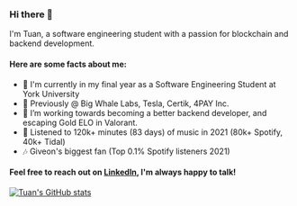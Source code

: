 ### Hi there 👋

I'm Tuan, a software engineering student with a passion for blockchain and backend development.

#### Here are some facts about me:
- 🔭 I'm currently in my final year as a Software Engineering Student at York University
- 🚗 Previously @ Big Whale Labs, Tesla, Certik, 4PAY Inc.
- 🌱 I’m working towards becoming a better backend developer, and escaping Gold ELO in Valorant.
- 🎸 Listened to 120k+ minutes (83 days) of music in 2021 (80k+ Spotify, 40k+ Tidal)
- 🎶 Giveon's biggest fan (Top 0.1% Spotify listeners 2021)

#### Feel free to reach out on [LinkedIn](https://www.linkedin.com/in/tuansydau/), I'm always happy to talk!

[![Tuan's GitHub stats](https://github-readme-stats.vercel.app/api?username=tuansydau)](https://github.com/anuraghazra/github-readme-stats)
